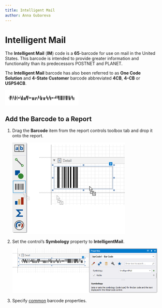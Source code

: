 ```yaml
---
title: Intelligent Mail
author: Anna Gubareva
---
```

# Intelligent Mail

The **Intelligent Mail** (**IM**) code is a **65**-barcode for use on mail in the United States. This barcode is intended to provide greater information and functionality than its predecessors POSTNET and PLANET.

The **Intelligent Mail** barcode has also been referred to as **One Code Solution** and **4-State Customer** barcode abbreviated **4CB**, **4-CB** or **USPS4CB**.

![](../../../../../images/eurd-win-bar-code-intelligent-mail.png)

## Add the Barcode to a Report

1. Drag the **Barcode** item from the report controls toolbox tab and drop it onto the report. 

    ![](../../../../../images/drag-and-drop-barcode.png)

2. Set the control’s **Symbology** property to **IntelligentMail**. 

    ![](../../../../../images/intelligent-mail-in-designer.png)

3. Specify [common](add-bar-codes-to-a-report.md) barcode properties.
